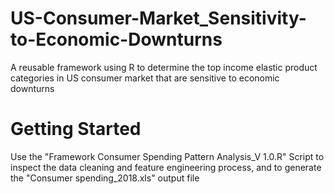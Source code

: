 # US-Consumer-Market_Sensitivity-to-Economic-Downturns
A reusable framework using R to determine the top income elastic product categories in US consumer market that are sensitive to economic downturns

# Getting Started
Use the "Framework Consumer Spending Pattern Analysis_V 1.0.R" Script to inspect the data cleaning and feature engineering process, and to generate the "Consumer spending_2018.xls" output file
